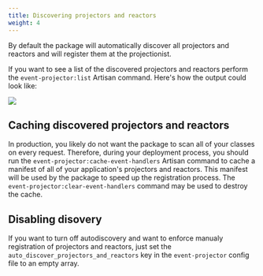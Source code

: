 ```yaml
---
title: Discovering projectors and reactors
weight: 4
---
```


By default the package will automatically discover all projectors and reactors and will register them at the projectionist. 

If you want to see a list of the discovered projectors and reactors perform the `event-projector:list` Artisan command. Here's how the output could look like:

<img src="../../images/list.png" />

## Caching discovered projectors and reactors

In production, you likely do not want the package to scan all of your classes on every request. Therefore, during your deployment process, you should run the `event-projector:cache-event-handlers` Artisan command to cache a manifest of all of your application's projectors and reactors. This manifest will be used by the package to speed up the registration process. The `event-projector:clear-event-handlers` command may be used to destroy the cache.

## Disabling disovery

If you want to turn off autodiscovery and want to enforce manualy registration of projectors and reactors, just set the `auto_discover_projectors_and_reactors` key in the `event-projector` config file to an empty array.
